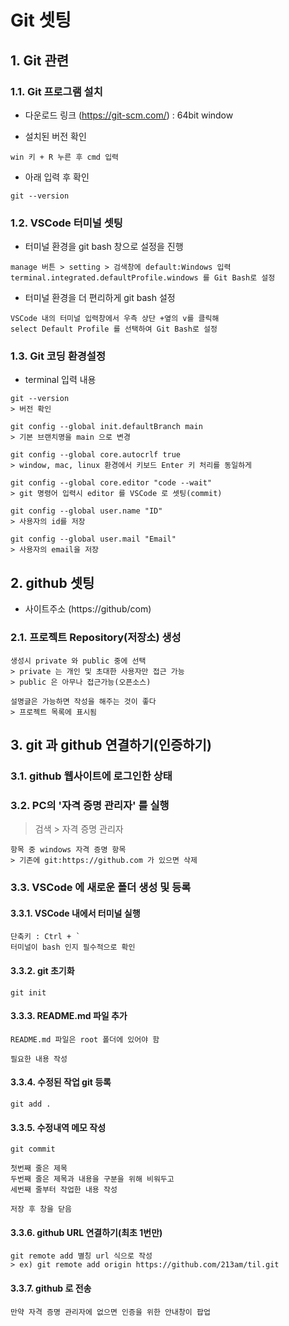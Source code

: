 # Git 셋팅

## 1. Git 관련

### 1.1. Git 프로그램 설치

- 다운로드 링크 (https://git-scm.com/) : 64bit window

- 설치된 버전 확인

```
win 키 + R 누른 후 cmd 입력
```

- 아래 입력 후 확인

```
git --version
```

### 1.2. VSCode 터미널 셋팅

- 터미널 환경을 git bash 창으로 설정을 진행

```
manage 버튼 > setting > 검색창에 default:Windows 입력
terminal.integrated.defaultProfile.windows 를 Git Bash로 설정
```

- 터미널 환경을 더 편리하게 git bash 설정

```
VSCode 내의 터미널 입력창에서 우측 상단 +옆의 v를 클릭해
select Default Profile 를 선택하여 Git Bash로 설정
```

### 1.3. Git 코딩 환경설정

- terminal 입력 내용

```
git --version
> 버전 확인

git config --global init.defaultBranch main
> 기본 브랜치명을 main 으로 변경

git config --global core.autocrlf true
> window, mac, linux 환경에서 키보드 Enter 키 처리를 동일하게

git config --global core.editor "code --wait"
> git 명령어 입력시 editor 를 VSCode 로 셋팅(commit)

git config --global user.name "ID"
> 사용자의 id를 저장

git config --global user.mail "Email"
> 사용자의 email을 저장
```

## 2. github 셋팅

- 사이트주소 (https://github/com)

### 2.1. 프로젝트 Repository(저장소) 생성

```
생성시 private 와 public 중에 선택
> private 는 개인 및 초대한 사용자만 접근 가능
> public 은 아무나 접근가능(오픈소스)

설명글은 가능하면 작성을 해주는 것이 좋다
> 프로젝트 목록에 표시됨
```

## 3. git 과 github 연결하기(인증하기)

### 3.1. github 웹사이트에 로그인한 상태

### 3.2. PC의 '자격 증명 관리자' 를 실행

> 검색 > 자격 증명 관리자

```
항목 중 windows 자격 증명 항목
> 기존에 git:https://github.com 가 있으면 삭제
```

### 3.3. VSCode 에 새로운 폴더 생성 및 등록

#### 3.3.1. VSCode 내에서 터미널 실행

```
단축키 : Ctrl + `
터미널이 bash 인지 필수적으로 확인
```

#### 3.3.2. git 초기화

```
git init
```

#### 3.3.3. README.md 파일 추가

```
README.md 파일은 root 폴더에 있어야 함

필요한 내용 작성
```

#### 3.3.4. 수정된 작업 git 등록

```
git add .
```

#### 3.3.5. 수정내역 메모 작성

```
git commit

첫번째 줄은 제목
두번째 줄은 제목과 내용을 구분을 위해 비워두고
세번째 줄부터 작업한 내용 작성

저장 후 창을 닫음
```

#### 3.3.6. github URL 연결하기(최초 1번만)

```
git remote add 별칭 url 식으로 작성
> ex) git remote add origin https://github.com/213am/til.git
```

#### 3.3.7. github 로 전송

```
만약 자격 증명 관리자에 없으면 인증을 위한 안내창이 팝업
```
